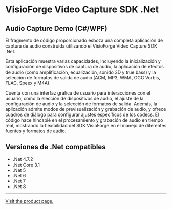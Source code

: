 ﻿# VisioForge Video Capture SDK .Net

## Audio Capture Demo (C#/WPF)

El fragmento de código proporcionado esboza una completa aplicación de captura de audio construida utilizando el VisioForge Video Capture SDK .Net.

Esta aplicación muestra varias capacidades, incluyendo la inicialización y configuración de dispositivos de captura de audio, la aplicación de efectos de audio (como amplificación, ecualización, sonido 3D y true bass) y la selección de formatos de salida de audio (ACM, MP3, WMA, OGG Vorbis, FLAC, Speex y M4A).

Cuenta con una interfaz gráfica de usuario para interacciones con el usuario, como la elección de dispositivos de audio, el ajuste de la configuración de audio y la selección de formatos de salida. Además, la aplicación admite modos de previsualización y grabación de audio, y ofrece cuadros de diálogo para configurar ajustes específicos de los códecs. El código hace hincapié en el procesamiento y grabación de audio en tiempo real, mostrando la flexibilidad del SDK VisioForge en el manejo de diferentes fuentes y formatos de audio.

## Versiones de .Net compatibles

* .Net 4.7.2
* .Net Core 3.1
* .Net 5
* .Net 6
* .Net 7
* .Net 8

---

[Visit the product page.](https://www.visioforge.com/video-capture-sdk-net)
